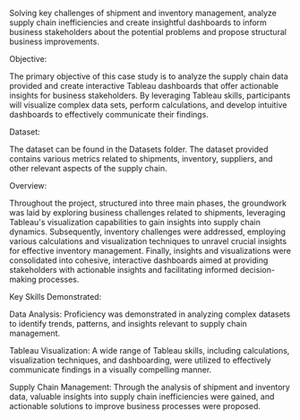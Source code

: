Solving key challenges of shipment and inventory management, analyze supply chain inefficiencies and create insightful dashboards to inform business stakeholders about the potential problems and propose structural business improvements.


Objective:

The primary objective of this case study is to analyze the supply chain data provided and create interactive Tableau dashboards that offer actionable insights for business stakeholders. By leveraging Tableau skills, participants will visualize complex data sets, perform calculations, and develop intuitive dashboards to effectively communicate their findings.


Dataset:

The dataset can be found in the Datasets folder. The dataset provided contains various metrics related to shipments, inventory, suppliers, and other relevant aspects of the supply chain. 


Overview:


Throughout the project, structured into three main phases, the groundwork was laid by exploring business challenges related to shipments, leveraging Tableau's visualization capabilities to gain insights into supply chain dynamics. Subsequently, inventory challenges were addressed, employing various calculations and visualization techniques to unravel crucial insights for effective inventory management. Finally, insights and visualizations were consolidated into cohesive, interactive dashboards aimed at providing stakeholders with actionable insights and facilitating informed decision-making processes.


Key Skills Demonstrated:


Data Analysis: Proficiency was demonstrated in analyzing complex datasets to identify trends, patterns, and insights relevant to supply chain management.

Tableau Visualization: A wide range of Tableau skills, including calculations, visualization techniques, and dashboarding, were utilized to effectively communicate findings in a visually compelling manner.

Supply Chain Management: Through the analysis of shipment and inventory data, valuable insights into supply chain inefficiencies were gained, and actionable solutions to improve business processes were proposed.
